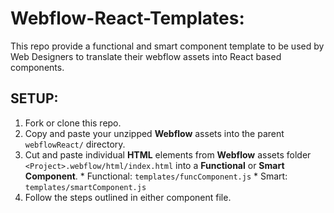 # Webflow-React-Templates:
This repo provide a functional and smart component template to be used by Web Designers to translate their webflow assets into React based components.

## SETUP:
  1. Fork or clone this repo.
  2. Copy and paste your unzipped **Webflow** assets into the parent `webflowReact/` directory.
  3. Cut and paste individual **HTML** elements from **Webflow** assets folder `<Project>.webflow/html/index.html` into a **Functional** or **Smart Component**.
    * Functional: `templates/funcComponent.js`
    * Smart: `templates/smartComponent.js`
  4. Follow the steps outlined in either component file.
